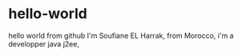 # hello-world
hello world from github
I'm Soufiane EL Harrak, from Morocco, i'm a developper java j2ee,
